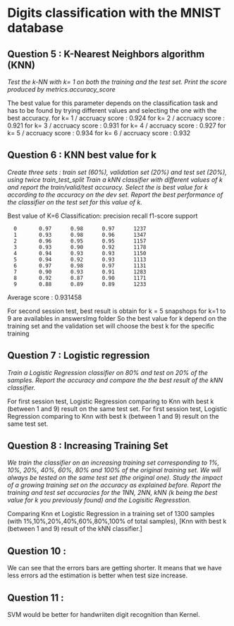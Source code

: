 # Digits classification with the MNIST database

## Question 5 : K-Nearest Neighbors algorithm (KNN)

_Test the k-NN with k= 1 on both the training and the test set. Print the score produced by metrics.accuracy_score_

The best value for this parameter depends on the classification task and has to be found by trying different values and selecting the one with the best accuracy. for k= 1 / accruacy score : 0.924 for k= 2 / accruacy score : 0.921 for k= 3 / accruacy score : 0.931 for k= 4 / accruacy score : 0.927 for k= 5 / accruacy score : 0.934 for k= 6 / accruacy score : 0.932

## Question 6 : KNN best value for k

_Create three sets : train set (60%), validation set (20%) and test set (20%), using twice train_test_split Train a kNN classifier with different values of k and report the train/valid/test accuracy. Select the is best value for k according to the accuracy on the dev set. Report the best performance of the classifier on the test set for this value of k._

Best value of K=6 Classification: precision recall f1-score support

      0       0.97      0.98      0.97      1237
      1       0.93      0.98      0.96      1347
      2       0.96      0.95      0.95      1157
      3       0.93      0.90      0.92      1178
      4       0.94      0.93      0.93      1150
      5       0.94      0.92      0.93      1113
      6       0.97      0.98      0.97      1131
      7       0.90      0.93      0.91      1283
      8       0.92      0.87      0.90      1171
      9       0.88      0.89      0.89      1233
      
Average score : 0.931458
 
For second session test, best result is obtain for k = 5
snapshops for k=1 to 9 are availables in answersImg folder
So the best value for k depend on the training set and the validation set will choose the best k for the specific training

## Question 7 : Logistic regression

_Train a Logistic Regression classifier on 80% and test on 20% of the samples. Report the accuracy and compare the the best result of the kNN classifier._

For first session test, Logistic Regression comparing to Knn with best k (between 1 and 9) result on the same test set.
For first session test, Logistic Regression comparing to Knn with best k (between 1 and 9) result on the same test set.

## Question 8 : Increasing Training Set

_We train the classifier on an increasing training set corresponding to 1%, 10%, 20%, 40%, 60%, 80% and 100% of the original training set. We will always be tested on the same test set (the original one). Study the impact of a growing training set on the accuracy as explained before. Report the training and test set accuracies for the 1NN, 2NN, kNN (k being the best value for k you previously found) and the Logisitic Regresstion._

Comparing Knn et Logistic Regression in a training set of 1300 samples (with 1%,10%,20%,40%,60%,80%,100% of total samples), [Knn with best k (between 1 and 9) result of the kNN classifier.]

## Question 10 : 

We can see that the errors bars are getting shorter. It means that we have less errors ad the estimation is better when test size increase.

## Question 11 :

SVM would be better for handwriiten digit recognition than Kernel.




